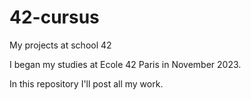 # 42-cursus
My projects at school 42

I began my studies at Ecole 42 Paris in November 2023. 

In this repository I'll post all my work.

